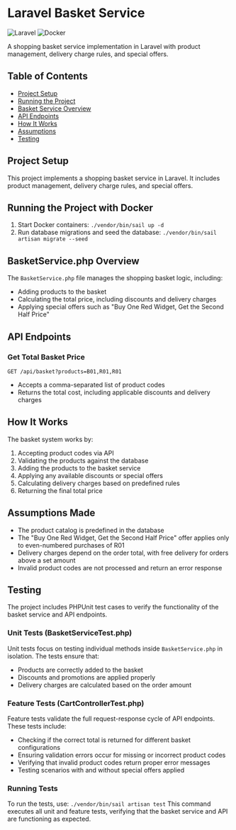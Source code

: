 # Laravel Basket Service

![Laravel](https://img.shields.io/badge/Laravel-FF2D20?style=for-the-badge&logo=laravel&logoColor=white) ![Docker](https://img.shields.io/badge/Docker-2CA5E0?style=for-the-badge&logo=docker&logoColor=white)

A shopping basket service implementation in Laravel with product management, delivery charge rules, and special offers.

## Table of Contents
- [Project Setup](#project-setup)
- [Running the Project](#running-the-project-with-docker)
- [Basket Service Overview](#basketservicephp-overview)
- [API Endpoints](#api-endpoints)
- [How It Works](#how-it-works)
- [Assumptions](#assumptions-made)
- [Testing](#testing)

## Project Setup
This project implements a shopping basket service in Laravel. It includes product management, delivery charge rules, and special offers.

## Running the Project with Docker
1. Start Docker containers: ```./vendor/bin/sail up -d```
2. Run database migrations and seed the database: ```./vendor/bin/sail artisan migrate --seed```

## BasketService.php Overview
The `BasketService.php` file manages the shopping basket logic, including:
- Adding products to the basket
- Calculating the total price, including discounts and delivery charges
- Applying special offers such as "Buy One Red Widget, Get the Second Half Price"

## API Endpoints
### Get Total Basket Price
```GET /api/basket?products=B01,R01,R01```
- Accepts a comma-separated list of product codes
- Returns the total cost, including applicable discounts and delivery charges

## How It Works
The basket system works by:
1. Accepting product codes via API
2. Validating the products against the database
3. Adding the products to the basket service
4. Applying any available discounts or special offers
5. Calculating delivery charges based on predefined rules
6. Returning the final total price

## Assumptions Made
- The product catalog is predefined in the database
- The "Buy One Red Widget, Get the Second Half Price" offer applies only to even-numbered purchases of R01
- Delivery charges depend on the order total, with free delivery for orders above a set amount
- Invalid product codes are not processed and return an error response

## Testing
The project includes PHPUnit test cases to verify the functionality of the basket service and API endpoints.

### Unit Tests (BasketServiceTest.php)
Unit tests focus on testing individual methods inside `BasketService.php` in isolation. The tests ensure that:
- Products are correctly added to the basket
- Discounts and promotions are applied properly
- Delivery charges are calculated based on the order amount

### Feature Tests (CartControllerTest.php)
Feature tests validate the full request-response cycle of API endpoints. These tests include:
- Checking if the correct total is returned for different basket configurations
- Ensuring validation errors occur for missing or incorrect product codes
- Verifying that invalid product codes return proper error messages
- Testing scenarios with and without special offers applied

### Running Tests
To run the tests, use: ```./vendor/bin/sail artisan test```
This command executes all unit and feature tests, verifying that the basket service and API are functioning as expected.